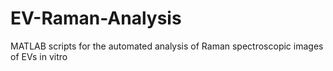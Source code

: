 # EV-Raman-Analysis
MATLAB scripts for the automated analysis of Raman spectroscopic images of EVs in vitro
